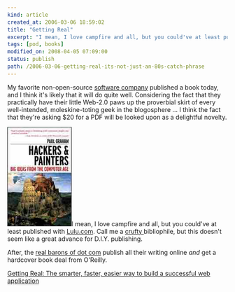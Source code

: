 ```yaml
---
kind: article
created_at: 2006-03-06 18:59:02
title: "Getting Real"
excerpt: "I mean, I love campfire and all, but you could've at least published with lulu"
tags: [pod, books]
modified_on: 2008-04-05 07:09:00
status: publish 
path: /2006-03-06-getting-real-its-not-just-an-80s-catch-phrase
---
```


My favorite non-open-source <a href="http://www.37signals.com/">software company</a> published a book today, and I think it's likely that it will do quite well. Considering the fact that they practically have their little Web-2.0 paws up the proverbial skirt of every well-intended, moleskine-toting geek in the blogosphere ... I think the fact that they're asking $20 for a PDF will be looked upon as a delightful novelty.

<img src='/images/hackersPainters.jpg' alt='Paul Graham' />I mean, I love campfire and all, but you could've at least published with <a href="http://www.Lulu.com">Lulu.com</a>.  Call me a <a href="http://en.wikipedia.org/wiki/Crufty">crufty </a>bibliophile, but this doesn't seem like a great advance for D.I.Y. publishing. 

After, the <a href="http://www.paulgraham.com/">real barons of dot com</a> publish all their writing online <em>and </em> get a hardcover book deal from O'Reilly. 

<a href="https://gettingreal.37signals.com/">Getting Real: The smarter, faster, easier way to build a successful web application</a>
